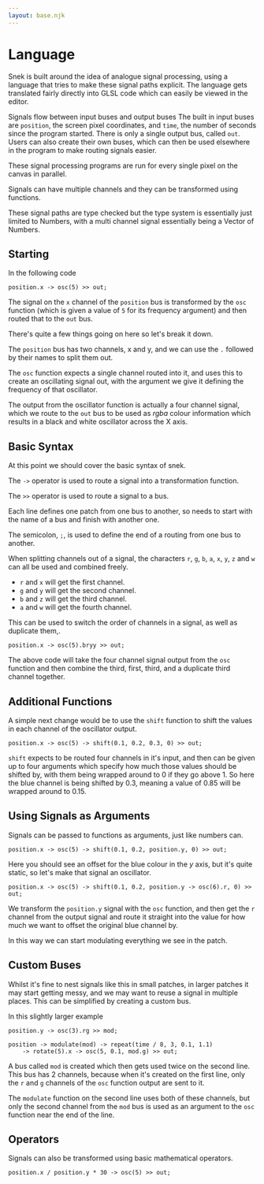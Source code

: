 ```yaml
---
layout: base.njk
---
```


# Language

Snek is built around the idea of analogue signal processing, using a language that tries to make these signal paths explicit. The language gets translated fairly directly into GLSL code which can easily be viewed in the editor.

Signals flow between input buses and output buses The built in input buses are `position`, the screen pixel coordinates, and `time`, the number of seconds since the program started. There is only a single output bus, called `out`.
Users can also create their own buses, which can then be used elsewhere in the program to make routing signals easier.

These signal processing programs are run for every single pixel on the canvas in parallel.

Signals can have multiple channels and they can be transformed using functions.

These signal paths are type checked but the type system is essentially just limited to Numbers, with a multi channel signal essentially being a Vector of Numbers.

## Starting

In the following code

```snek
position.x -> osc(5) >> out;
```

The signal on the `x` channel of the `position` bus is transformed by the `osc` function (which is given a value of `5` for its frequency argument) and then routed that to the `out` bus.

There's quite a few things going on here so let's break it down.

The `position` bus has two channels, x and y, and we can use the `.` followed by their names to split them out.

The `osc` function expects a single channel routed into it, and uses this to create an oscillating signal out, with the argument we give it defining the frequency of that oscillator.

The output from the oscillator function is actually a four channel signal, which we route to the `out` bus to be used as _rgba_ colour information which results in a black and white oscillator across the X axis.

## Basic Syntax

At this point we should cover the basic syntax of snek.

The `->` operator is used to route a signal into a transformation function.

The `>>` operator is used to route a signal to a bus.

Each line defines one patch from one bus to another, so needs to start with the name of a bus and finish with another one.

The semicolon, `;`, is used to define the end of a routing from one bus to another.

When splitting channels out of a signal, the characters `r`, `g`, `b`, `a`, `x`, `y`, `z` and `w` can all be used and combined freely.

- `r` and `x` will get the first channel.
- `g` and `y` will get the second channel.
- `b` and `z` will get the third channel.
- `a` and `w` will get the fourth channel.

This can be used to switch the order of channels in a signal, as well as duplicate them,.

```snek
position.x -> osc(5).bryy >> out;
```

The above code will take the four channel signal output from the `osc` function and then combine the third, first, third, and a duplicate third channel together.

## Additional Functions

A simple next change would be to use the `shift` function to shift the values in each channel of the oscillator output.

```snek
position.x -> osc(5) -> shift(0.1, 0.2, 0.3, 0) >> out;
```

`shift` expects to be routed four channels in it's input, and then can be given up to four arguments which specify how much those values should be shifted by, with them being wrapped around to 0 if they go above 1. So here the blue channel is being shifted by 0.3, meaning a value of 0.85 will be wrapped around to 0.15.

## Using Signals as Arguments

Signals can be passed to functions as arguments, just like numbers can.

```snek
position.x -> osc(5) -> shift(0.1, 0.2, position.y, 0) >> out;
```

Here you should see an offset for the blue colour in the _y_ axis, but it's quite static, so let's make that signal an oscillator.

```snek
position.x -> osc(5) -> shift(0.1, 0.2, position.y -> osc(6).r, 0) >> out;
```

We transform the `position.y` signal with the `osc` function, and then get the `r` channel from the output signal and route it straight into the value for how much we want to offset the original blue channel by.

In this way we can start modulating everything we see in the patch.

## Custom Buses

Whilst it's fine to nest signals like this in small patches, in larger patches it may start getting messy, and we may want to reuse a signal in multiple places. This can be simplified by creating a custom bus.

In this slightly larger example

```snek
position.y -> osc(3).rg >> mod;

position -> modulate(mod) -> repeat(time / 8, 3, 0.1, 1.1)
    -> rotate(5).x -> osc(5, 0.1, mod.g) >> out;
```

A bus called `mod` is created which then gets used twice on the second line. This bus has 2 channels, because when it's created on the first line, only the `r` and `g` channels of the `osc` function output are sent to it.

The `modulate` function on the second line uses both of these channels, but only the second channel from the `mod` bus is used as an argument to the `osc` function near the end of the line.

## Operators

Signals can also be transformed using basic mathematical operators.

```snek
position.x / position.y * 30 -> osc(5) >> out;
```
